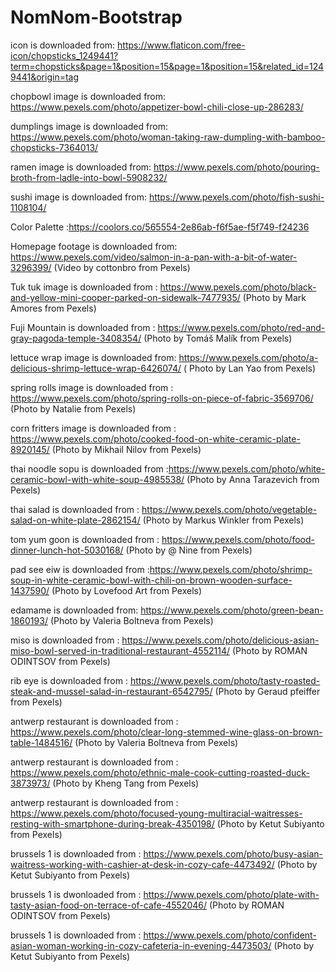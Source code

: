 # NomNom-Bootstrap

icon is downloaded from: https://www.flaticon.com/free-icon/chopsticks_1249441?term=chopsticks&page=1&position=15&page=1&position=15&related_id=1249441&origin=tag

chopbowl image is downloaded from: https://www.pexels.com/photo/appetizer-bowl-chili-close-up-286283/

dumplings image is downloaded from: https://www.pexels.com/photo/woman-taking-raw-dumpling-with-bamboo-chopsticks-7364013/

ramen image is downloaded from: https://www.pexels.com/photo/pouring-broth-from-ladle-into-bowl-5908232/

sushi image is downloaded from: https://www.pexels.com/photo/fish-sushi-1108104/

Color Palette :https://coolors.co/565554-2e86ab-f6f5ae-f5f749-f24236

Homepage footage is downloaded from: https://www.pexels.com/video/salmon-in-a-pan-with-a-bit-of-water-3296399/ (Video by cottonbro from Pexels)

Tuk tuk image is downloaded from : https://www.pexels.com/photo/black-and-yellow-mini-cooper-parked-on-sidewalk-7477935/ (Photo by Mark Amores from Pexels)

Fuji Mountain is downloaded from : https://www.pexels.com/photo/red-and-gray-pagoda-temple-3408354/ (Photo by Tomáš Malík from Pexels)


lettuce wrap image is downloaded from: https://www.pexels.com/photo/a-delicious-shrimp-lettuce-wrap-6426074/ ( Photo by Lan Yao from Pexels)

spring rolls image is downloaded from : https://www.pexels.com/photo/spring-rolls-on-piece-of-fabric-3569706/ (Photo by Natalie from Pexels)

corn fritters image is downloaded from : https://www.pexels.com/photo/cooked-food-on-white-ceramic-plate-8920145/ (Photo by Mikhail Nilov from Pexels)

thai noodle sopu is downloaded from :https://www.pexels.com/photo/white-ceramic-bowl-with-white-soup-4985538/ (Photo by Anna Tarazevich from Pexels)

thai salad is downloaded from : https://www.pexels.com/photo/vegetable-salad-on-white-plate-2862154/ (Photo by Markus Winkler from Pexels)

tom yum goon is downloaded from : https://www.pexels.com/photo/food-dinner-lunch-hot-5030168/ (Photo by @ Nine from Pexels)

pad see eiw is downloaded from :https://www.pexels.com/photo/shrimp-soup-in-white-ceramic-bowl-with-chili-on-brown-wooden-surface-1437590/ (Photo by Lovefood Art from Pexels)

edamame is downloaded from: https://www.pexels.com/photo/green-bean-1860193/ (Photo by Valeria Boltneva from Pexels)

miso is downloaded from : https://www.pexels.com/photo/delicious-asian-miso-bowl-served-in-traditional-restaurant-4552114/ (Photo by ROMAN ODINTSOV from Pexels)

rib eye is downloaded from : https://www.pexels.com/photo/tasty-roasted-steak-and-mussel-salad-in-restaurant-6542795/ (Photo by Geraud pfeiffer from Pexels)

antwerp restaurant is downloaded from : https://www.pexels.com/photo/clear-long-stemmed-wine-glass-on-brown-table-1484516/ (Photo by Valeria Boltneva from Pexels)

antwerp restaurant is downloaded from : https://www.pexels.com/photo/ethnic-male-cook-cutting-roasted-duck-3873973/ (Photo by Kheng Tang from Pexels)

antwerp restaurant is downloaded from : https://www.pexels.com/photo/focused-young-multiracial-waitresses-resting-with-smartphone-during-break-4350198/ (Photo by Ketut Subiyanto from Pexels)

brussels 1 is downloaded from : https://www.pexels.com/photo/busy-asian-waitress-working-with-cashier-at-desk-in-cozy-cafe-4473492/ (Photo by Ketut Subiyanto from Pexels)

brussels 1 is dwonloaded from : https://www.pexels.com/photo/plate-with-tasty-asian-food-on-terrace-of-cafe-4552046/ (Photo by ROMAN ODINTSOV from Pexels)

brussels 1 is downloaded from : https://www.pexels.com/photo/confident-asian-woman-working-in-cozy-cafeteria-in-evening-4473503/ (Photo by Ketut Subiyanto from Pexels)

